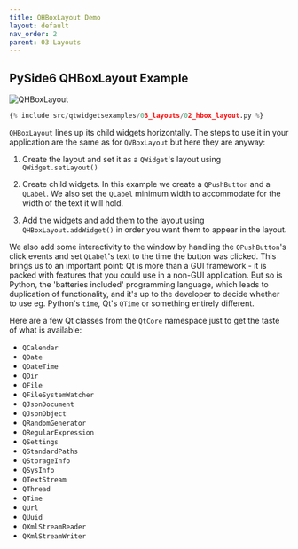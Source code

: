 ```yaml
---
title: QHBoxLayout Demo
layout: default
nav_order: 2
parent: 03 Layouts
---
```


## PySide6 QHBoxLayout Example

![QHBoxLayout](/blog/images/qtwidgetsexamples/03_layouts/02_hbox_layout.png)

```python
{% include src/qtwidgetsexamples/03_layouts/02_hbox_layout.py %}
```

`QHBoxLayout` lines up its child widgets horizontally. The steps to use it in your application are the same as for `QVBoxLayout` but here they are anyway:

1. Create the layout and set it as a `QWidget`'s layout using `QWidget.setLayout()`

2. Create child widgets. In this example we create a `QPushButton` and a `QLabel`. We also set the `QLabel` minimum width to accommodate for the width of the text it will hold.

3. Add the widgets and add them to the layout using `QHBoxLayout.addWidget()` in order you want them to appear in the layout.

We also add some interactivity to the window by handling the `QPushButton`'s click events and set `QLabel`'s text to the time the button was clicked. This brings us to an important point: Qt is more than a GUI framework - it is packed with features that you could use in a non-GUI application. But so is Python, the 'batteries included' programming language, which leads to duplication of functionality, and it's up to the developer to decide whether to use eg. Python's `time`, Qt's `QTime` or something entirely different.

Here are a few Qt classes from the `QtCore` namespace just to get the taste of what is available:

- `QCalendar`
- `QDate`
- `QDateTime`
- `QDir`
- `QFile`
- `QFileSystemWatcher`
- `QJsonDocument`
- `QJsonObject`
- `QRandomGenerator`
- `QRegularExpression`
- `QSettings`
- `QStandardPaths`
- `QStorageInfo`
- `QSysInfo`
- `QTextStream`
- `QThread`
- `QTime`
- `QUrl`
- `QUuid`
- `QXmlStreamReader`
- `QXmlStreamWriter`
